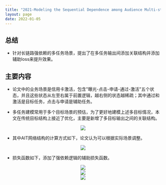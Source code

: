 ```yaml
---
title: "2021-Modeling the Sequential Dependence among Audience Multi-step Conversions with Multi-task Learning in Targeted Display Advertising"
layout: page
date: 2022-01-05
---
```


## 总结

- 针对长链路强依赖的多任务场景，提出了在多任务输出间添加关联结构并添加辅助loss来提升效果。

## 主要内容

- 论文中的业务场景是信用卡激活，包含"曝光-点击-申请-通过-激活"五个状态，并且这些状态从左至右属于前置逻辑，越右侧的状态越稀疏；其中通过和激活是目标任务，点击与申请是辅助任务。

- 多任务建模常用于多个目标场景的预估，为了更好地建模上述多目标情况，本文在传统目标结构上接近了优化，主要是新增了多目标输出之间的关联结构。
<div style="text-align: center"><img src="/wiki/attach/images/MT-Multi-01.png" style="max-width:800px"></div>

- 其中AIT网络结构的计算方式如下，论文认为可以根据实际场景调整。
<div style="text-align: center"><img src="/wiki/attach/images/MT-Multi-02.png" style="max-width:500px"></div>

- 损失函数如下，添加了强依赖逻辑的辅助损失函数。
<div style="text-align: center"><img src="/wiki/attach/images/MT-Multi-03.png" style="max-width:450px"></div>
<div style="text-align: center"><img src="/wiki/attach/images/MT-Multi-04.png" style="max-width:300px"></div>
<div style="text-align: center"><img src="/wiki/attach/images/MT-Multi-05.png" style="max-width:300px"></div>
